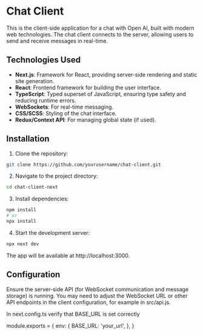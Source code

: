 # Chat Client

This is the client-side application for a chat with Open AI, built with modern web technologies. The chat client connects to the server, allowing users to send and receive messages in real-time.

## Technologies Used

- **Next.js**: Framework for React, providing server-side rendering and static site generation.
- **React**: Frontend framework for building the user interface.
- **TypeScript**: Typed superset of JavaScript, ensuring type safety and reducing runtime errors.
- **WebSockets**: For real-time messaging.
- **CSS/SCSS**: Styling of the chat interface.
- **Redux/Context API**: For managing global state (if used).
  
## Installation

1. Clone the repository:

  ```bash
  git clone https://github.com/yourusername/chat-client.git
  ```

2. Navigate to the project directory:

  ```bash
  cd chat-client-next
  ```

3. Install dependencies:

  ```bash
  npm install
  # or 
  npx install
  ```

4. Start the development server:
  ```bash
  npx next dev
  ```
The app will be available at http://localhost:3000.

## Configuration

Ensure the server-side API (for WebSocket communication and message storage) is running. You may need to adjust the WebSocket URL or other API endpoints in the client configuration, for example in src/api.js.

In next.config.ts verify that BASE_URL is set correctly

module.exports = {
  env: {
    BASE_URL: 'your_url',
  },
}